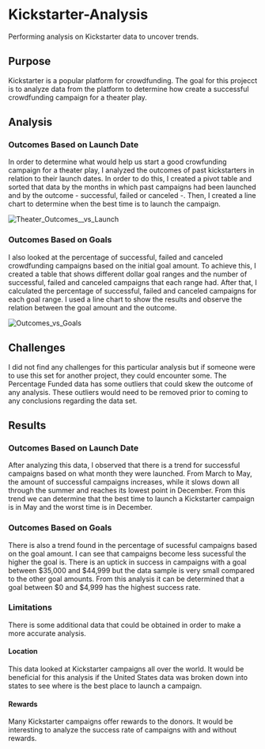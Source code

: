 # Kickstarter-Analysis
Performing analysis on Kickstarter data to uncover trends.

## Purpose
Kickstarter is a popular platform for crowdfunding. The goal for this projecct is to analyze data from the platform to determine how create a successful crowdfunding campaign for a theater play. 

## Analysis
### Outcomes Based on Launch Date
In order to determine what would help us start a good crowfunding campaign for a theater play, I analyzed the outcomes of past kickstarters in relation to their launch dates. In order to do this, I created a pivot table and sorted that data by the months in which past campaigns had been launched and by the outcome - successful, failed or canceled -. Then, I created a line chart to determine when the best time is to launch the campaign.

![Theater_Outcomes__vs_Launch](https://user-images.githubusercontent.com/116690861/200128830-d18fc7a1-6975-414a-ab4a-f68a8c666f69.png)

### Outcomes Based on Goals
I also looked at the percentage of successful, failed and canceled crowdfunding campaigns based on the initial goal amount. To achieve this, I created a table that shows different dollar goal ranges and the number of successful, failed and canceled campaigns that each range had. After that, I calculated the percentage of successful, failed and canceled campaigns for each goal range. I used a line chart to show the results and observe the relation between the goal amount and the outcome.

![Outcomes_vs_Goals](https://user-images.githubusercontent.com/116690861/200129035-c060f8cb-51a3-4a70-803f-80ac1611b1c7.png)

## Challenges
I did not find any challenges for this particular analysis but if someone were to use this set for another project, they could encounter some. The Percentage Funded data has some outliers that could skew the outcome of any analysis. These outliers would need to be removed prior to coming to any conclusions regarding the data set. 

## Results
### Outcomes Based on Launch Date
After analyzing this data, I observed that there is a trend for successful campaigns based on what month they were launched. From March to May, the amount of successful campaigns increases, while it slows down all through the summer and reaches its lowest point in December. From this trend we can determine that the best time to launch a Kickstarter campaign is in May and the worst time is in December.

### Outcomes Based on Goals
There is also a trend found in the percentage of sucessful campaigns based on the goal amount. I can see that campaigns become less sucessful the higher the goal is. There is an uptick in success in campaigns with a goal between $35,000 and $44,999 but the data sample is very small compared to the other goal amounts. From this analysis it can be determined that a goal between $0 and $4,999 has the highest success rate.

### Limitations
There is some additional data that could be obtained in order to make a more accurate analysis. 

#### Location
This data looked at Kickstarter campaigns all over the world. It would be beneficial for this analysis if the United States data was broken down into states to see where is the best place to launch a campaign.

#### Rewards
Many Kickstarter campaigns offer rewards to the donors. It would be interesting to analyze the success rate of campaigns with and without rewards.
